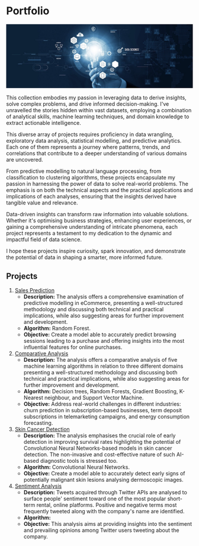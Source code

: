 # Portfolio
![Cover](Images/Cover.jpeg)

This collection embodies my passion in leveraging data to derive insights, solve complex problems, and drive informed decision-making. I've unravelled the stories hidden within vast datasets, employing a combination of analytical skills, machine learning techniques, and domain knowledge to extract actionable intelligence.

This diverse array of projects requires proficiency in data wrangling, exploratory data analysis, statistical modelling, and predictive analytics. Each one of them represents a journey where patterns, trends, and correlations that contribute to a deeper understanding of various domains are uncovered.

From predictive modelling to natural language processing, from classification to clustering algorithms, these projects encapsulate my passion in harnessing the power of data to solve real-world problems. The emphasis is on both the technical aspects and the practical applications and implications of each analyses, ensuring that the insights derived have tangible value and relevance.

Data-driven insights can transform raw information into valuable solutions. Whether it's optimising business strategies, enhancing user experiences, or gaining a comprehensive understanding of intricate phenomena, each project represents a testament to my dedication to the dynamic and impactful field of data science.

I hope these projects inspire curiosity, spark innovation, and demonstrate the potential of data in shaping a smarter, more informed future.

## Projects
1. [Sales Prediction](https://github.com/justgrossi/Portfolio/blob/main/1.Sales_Prediction/description.md)
   - **Description:** The analysis offers a comprehensive examination of predictive modelling in eCommerce, presenting a well-structured methodology and discussing both technical and practical implications, while also suggesting areas for further improvement and development.
   - **Algorithm:** Random Forest.
   - **Objective:** Create a model able to accurately predict browsing sessions leading to a purchase and offering insights into the most influential features for online purchases.
2. [Comparative Analysis](https://github.com/justgrossi/Portfolio/blob/main/2.Comparative_Analysis/description.md)
   - **Description:** The analysis offers a comparative analysis of five machine learning algorithms in relation to three different domains presenting a well-structured methodology and discussing both technical and practical implications, while also suggesting areas for further improvement and development.
   - **Algorithm:** Decision trees, Random Forests, Gradient Boosting, K-Nearest neighbour, and Support Vector Machine.
   - **Objective:** Address real-world challenges in different industries: churn prediction in subscription-based businesses, term deposit subscriptions in telemarketing campaigns, and energy consumption forecasting.
3. [Skin Cancer Detection](https://github.com/justgrossi/Portfolio/blob/main/3.Skin_Cancer/description.md)
   - **Description:** The analysis emphasises the crucial role of early detection in improving survival rates highlighting the potential of Convolutional Neural Networks-based models in skin cancer detection. The non-invasive and cost-effective nature of such AI-based diagnostic tools is stressed too.
   - **Algorithm:** Convolutional Neural Networks.
   - **Objective:** Create a model able to accurately detect early signs of potentially malignant skin lesions analysing dermoscopic images.
4. [Sentiment Analysis](https://github.com/justgrossi/Portfolio/blob/main/4.Sentiment_Analysis/description.md)
   - **Description:** Tweets acquired through Twitter APIs are analysed to surface people' sentiment toward one of the most popular short-term rental, online platforms. Positive and negative terms most frequently tweeted along with the company's name are identified.
   - **Algorithm:**
   - **Objective:** This analysis aims at providing insights into the sentiment and prevailing opinions among Twitter users tweeting about the company.